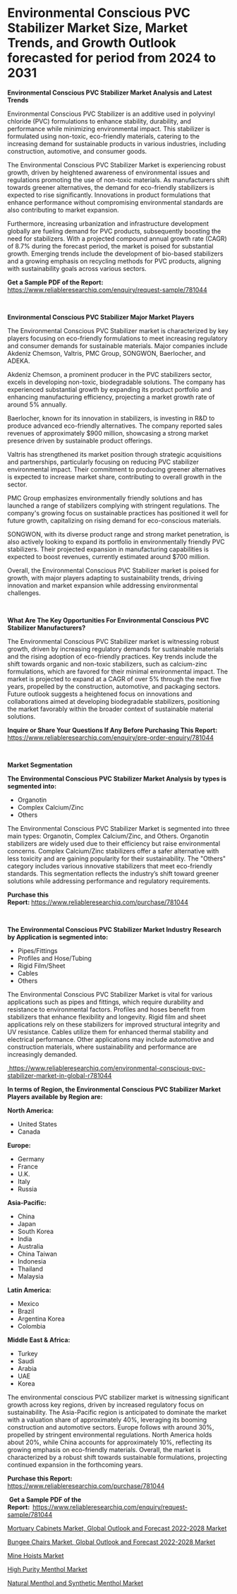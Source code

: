 <p><h1>Environmental Conscious PVC Stabilizer Market Size, Market Trends, and Growth Outlook forecasted for period from 2024 to 2031</h1></p><p><strong>Environmental Conscious PVC Stabilizer Market Analysis and Latest Trends</strong></p>
<p><p>Environmental Conscious PVC Stabilizer is an additive used in polyvinyl chloride (PVC) formulations to enhance stability, durability, and performance while minimizing environmental impact. This stabilizer is formulated using non-toxic, eco-friendly materials, catering to the increasing demand for sustainable products in various industries, including construction, automotive, and consumer goods. </p><p>The Environmental Conscious PVC Stabilizer Market is experiencing robust growth, driven by heightened awareness of environmental issues and regulations promoting the use of non-toxic materials. As manufacturers shift towards greener alternatives, the demand for eco-friendly stabilizers is expected to rise significantly. Innovations in product formulations that enhance performance without compromising environmental standards are also contributing to market expansion. </p><p>Furthermore, increasing urbanization and infrastructure development globally are fueling demand for PVC products, subsequently boosting the need for stabilizers. With a projected compound annual growth rate (CAGR) of 8.7% during the forecast period, the market is poised for substantial growth. Emerging trends include the development of bio-based stabilizers and a growing emphasis on recycling methods for PVC products, aligning with sustainability goals across various sectors.</p></p>
<p><strong>Get a Sample PDF of the Report:&nbsp;</strong> <a href="https://www.reliableresearchiq.com/enquiry/request-sample/781044?utm_campaign=1260&utm_medium=2&utm_source=Github&utm_content=ia&utm_term=15102024&utm_id=environmental-conscious-pvc-stabilizer">https://www.reliableresearchiq.com/enquiry/request-sample/781044</a></p>
<p>&nbsp;</p>
<p><strong>Environmental Conscious PVC Stabilizer Major Market Players</strong></p>
<p><p>The Environmental Conscious PVC Stabilizer market is characterized by key players focusing on eco-friendly formulations to meet increasing regulatory and consumer demands for sustainable materials. Major companies include Akdeniz Chemson, Valtris, PMC Group, SONGWON, Baerlocher, and ADEKA.</p><p>Akdeniz Chemson, a prominent producer in the PVC stabilizers sector, excels in developing non-toxic, biodegradable solutions. The company has experienced substantial growth by expanding its product portfolio and enhancing manufacturing efficiency, projecting a market growth rate of around 5% annually.</p><p>Baerlocher, known for its innovation in stabilizers, is investing in R&D to produce advanced eco-friendly alternatives. The company reported sales revenues of approximately $900 million, showcasing a strong market presence driven by sustainable product offerings.</p><p>Valtris has strengthened its market position through strategic acquisitions and partnerships, particularly focusing on reducing PVC stabilizer environmental impact. Their commitment to producing greener alternatives is expected to increase market share, contributing to overall growth in the sector.</p><p>PMC Group emphasizes environmentally friendly solutions and has launched a range of stabilizers complying with stringent regulations. The company's growing focus on sustainable practices has positioned it well for future growth, capitalizing on rising demand for eco-conscious materials.</p><p>SONGWON, with its diverse product range and strong market penetration, is also actively looking to expand its portfolio in environmentally friendly PVC stabilizers. Their projected expansion in manufacturing capabilities is expected to boost revenues, currently estimated around $700 million.</p><p>Overall, the Environmental Conscious PVC Stabilizer market is poised for growth, with major players adapting to sustainability trends, driving innovation and market expansion while addressing environmental challenges.</p></p>
<p>&nbsp;</p>
<p><strong>What Are The Key Opportunities For Environmental Conscious PVC Stabilizer Manufacturers?</strong></p>
<p><p>The Environmental Conscious PVC Stabilizer market is witnessing robust growth, driven by increasing regulatory demands for sustainable materials and the rising adoption of eco-friendly practices. Key trends include the shift towards organic and non-toxic stabilizers, such as calcium-zinc formulations, which are favored for their minimal environmental impact. The market is projected to expand at a CAGR of over 5% through the next five years, propelled by the construction, automotive, and packaging sectors. Future outlook suggests a heightened focus on innovations and collaborations aimed at developing biodegradable stabilizers, positioning the market favorably within the broader context of sustainable material solutions.</p></p>
<p><strong>Inquire or Share Your Questions If Any Before Purchasing This Report:</strong> <a href="https://www.reliableresearchiq.com/enquiry/pre-order-enquiry/781044?utm_campaign=1260&utm_medium=2&utm_source=Github&utm_content=ia&utm_term=15102024&utm_id=environmental-conscious-pvc-stabilizer">https://www.reliableresearchiq.com/enquiry/pre-order-enquiry/781044</a></p>
<p>&nbsp;</p>
<p><strong>Market Segmentation</strong></p>
<p><strong>The Environmental Conscious PVC Stabilizer Market Analysis by types is segmented into:</strong></p>
<p><ul><li>Organotin</li><li>Complex Calcium/Zinc</li><li>Others</li></ul></p>
<p><p>The Environmental Conscious PVC Stabilizer Market is segmented into three main types: Organotin, Complex Calcium/Zinc, and Others. Organotin stabilizers are widely used due to their efficiency but raise environmental concerns. Complex Calcium/Zinc stabilizers offer a safer alternative with less toxicity and are gaining popularity for their sustainability. The "Others" category includes various innovative stabilizers that meet eco-friendly standards. This segmentation reflects the industry’s shift toward greener solutions while addressing performance and regulatory requirements.</p></p>
<p><strong>Purchase this Report:&nbsp;</strong><a href="https://www.reliableresearchiq.com/purchase/781044?utm_campaign=1260&utm_medium=2&utm_source=Github&utm_content=ia&utm_term=15102024&utm_id=environmental-conscious-pvc-stabilizer">https://www.reliableresearchiq.com/purchase/781044</a></p>
<p>&nbsp;</p>
<p><strong>The Environmental Conscious PVC Stabilizer Market Industry Research by Application is segmented into:</strong></p>
<p><ul><li>Pipes/Fittings</li><li>Profiles and Hose/Tubing</li><li>Rigid Film/Sheet</li><li>Cables</li><li>Others</li></ul></p>
<p><p>The Environmental Conscious PVC Stabilizer Market is vital for various applications such as pipes and fittings, which require durability and resistance to environmental factors. Profiles and hoses benefit from stabilizers that enhance flexibility and longevity. Rigid film and sheet applications rely on these stabilizers for improved structural integrity and UV resistance. Cables utilize them for enhanced thermal stability and electrical performance. Other applications may include automotive and construction materials, where sustainability and performance are increasingly demanded.</p></p>
<p><a href="https://www.reliableresearchiq.com/environmental-conscious-pvc-stabilizer-market-in-global-r781044?utm_campaign=1260&utm_medium=2&utm_source=Github&utm_content=ia&utm_term=15102024&utm_id=environmental-conscious-pvc-stabilizer">&nbsp;https://www.reliableresearchiq.com/environmental-conscious-pvc-stabilizer-market-in-global-r781044</a></p>
<p><strong>In terms of Region, the Environmental Conscious PVC Stabilizer Market Players available by Region are:</strong></p>
<p>
    <p> <strong> North America: </strong>
        <ul>
            <li>United States</li>
            <li>Canada</li>
        </ul>
        </p> 
    <p> <strong> Europe: </strong>
        <ul>
            <li>Germany</li>
            <li>France</li>
            <li>U.K.</li>
            <li>Italy</li>
            <li>Russia</li>
        </ul>
        </p> 
    <p> <strong> Asia-Pacific: </strong>
        <ul>
            <li>China</li>
            <li>Japan</li>
            <li>South Korea</li>
            <li>India</li>
            <li>Australia</li>
            <li>China Taiwan</li>
            <li>Indonesia</li>
            <li>Thailand</li>
            <li>Malaysia</li>
        </ul>
        </p> 
    <p> <strong> Latin America: </strong>
        <ul>
            <li>Mexico</li>
            <li>Brazil</li>
            <li>Argentina Korea</li>
            <li>Colombia</li>
        </ul>
        </p> 
    <p> <strong> Middle East & Africa: </strong>
        <ul>
            <li>Turkey</li>
            <li>Saudi</li>
            <li>Arabia</li>
            <li>UAE</li>
            <li>Korea</li>
        </ul>
    </p>
    </p>
<p><p>The environmental conscious PVC stabilizer market is witnessing significant growth across key regions, driven by increased regulatory focus on sustainability. The Asia-Pacific region is anticipated to dominate the market with a valuation share of approximately 40%, leveraging its booming construction and automotive sectors. Europe follows with around 30%, propelled by stringent environmental regulations. North America holds about 20%, while China accounts for approximately 10%, reflecting its growing emphasis on eco-friendly materials. Overall, the market is characterized by a robust shift towards sustainable formulations, projecting continued expansion in the forthcoming years.</p></p>
<p><strong>Purchase this Report: </strong><a href="https://www.reliableresearchiq.com/purchase/781044?utm_campaign=1260&utm_medium=2&utm_source=Github&utm_content=ia&utm_term=15102024&utm_id=environmental-conscious-pvc-stabilizer">https://www.reliableresearchiq.com/purchase/781044</a></p>
<p>&nbsp;<strong>Get a Sample PDF of the Report:&nbsp;&nbsp;</strong><a href="https://www.reliableresearchiq.com/enquiry/request-sample/781044?utm_campaign=1260&utm_medium=2&utm_source=Github&utm_content=ia&utm_term=15102024&utm_id=environmental-conscious-pvc-stabilizer">https://www.reliableresearchiq.com/enquiry/request-sample/781044</a></p>
<p><strong></strong></p>
<p><p><a href="https://www.linkedin.com/pulse/future-trends-global-mortuary-cabinets-market-outlook-forecast-aw0ve?utm_campaign=1260&utm_medium=2&utm_source=Github&utm_content=ia&utm_term=15102024&utm_id=environmental-conscious-pvc-stabilizer">Mortuary Cabinets Market, Global Outlook and Forecast 2022-2028 Market</a></p><p><a href="https://www.linkedin.com/pulse/bungee-chairs-market-global-outlook-forecast-2022-2028-size-share-pxohe?utm_campaign=1260&utm_medium=2&utm_source=Github&utm_content=ia&utm_term=15102024&utm_id=environmental-conscious-pvc-stabilizer">Bungee Chairs Market, Global Outlook and Forecast 2022-2028 Market</a></p><p><a href="https://issuu.com/reportprime-2/docs/mine-hoists-market-size-2030.pptx_2fbc0b19e5db6f?utm_campaign=1260&utm_medium=2&utm_source=Github&utm_content=ia&utm_term=15102024&utm_id=environmental-conscious-pvc-stabilizer">Mine Hoists Market</a></p><p><a href="https://github.com/fadrijbtavist/Market-Research-Report-List-1/blob/main/high-purity-menthol-market.md?utm_campaign=1260&utm_medium=2&utm_source=Github&utm_content=ia&utm_term=15102024&utm_id=environmental-conscious-pvc-stabilizer">High Purity Menthol Market</a></p><p><a href="https://github.com/avilarotedlowkog/Market-Research-Report-List-1/blob/main/natural-menthol-and-synthetic-menthol-market.md?utm_campaign=1260&utm_medium=2&utm_source=Github&utm_content=ia&utm_term=15102024&utm_id=environmental-conscious-pvc-stabilizer">Natural Menthol and Synthetic Menthol Market</a></p></p>